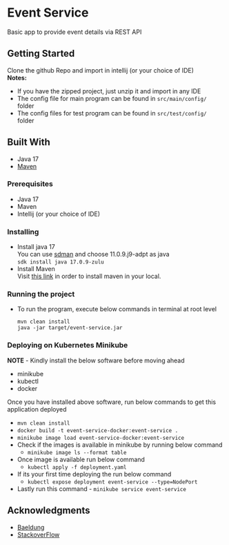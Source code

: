 # Event Service
Basic app to provide event details via REST API

## Getting Started
Clone the github Repo and import in intellij (or your choice of IDE) \
**Notes:**
- If you have the zipped project, just unzip it and import in any IDE
- The config file for main program can be found in `src/main/config/` folder
- The config files for test program can be found in `src/test/config/` folder

## Built With
* Java 17
* [Maven](https://maven.apache.org/)

### Prerequisites
- Java 17
- Maven
- Intellij (or your choice of IDE)

### Installing
- Install java 17 \
  You can use [sdman](https://sdkman.io/install) and choose 11.0.9.j9-adpt as java<br>
  `sdk install java 17.0.9-zulu`
- Install Maven \
  Visit [this link](https://maven.apache.org/install.html) in order to install maven in your local.

### Running the project
- To run the program, execute below commands in terminal at root level
    ```
    mvn clean install
    java -jar target/event-service.jar
    ```

### Deploying on Kubernetes Minikube
**NOTE** - Kindly install the below software before moving ahead
- minikube
- kubectl
- docker

Once you have installed above software, run below commands to get this application deployed
- `mvn clean install`
- `docker build -t event-service-docker:event-service . `
- `minikube image load event-service-docker:event-service`
- Check if the images is available in minikube by running below command
    - `minikube image ls --format table`
- Once image is available run below command
    - `kubectl apply -f deployment.yaml`
- If its your first time deploying the run below command
    - `kubectl expose deployment event-service --type=NodePort`
- Lastly run this command - `minikube service event-service`

## Acknowledgments
- [Baeldung](https://www.baeldung.com)
- [StackoverFlow](https://stackoverflow.com/)